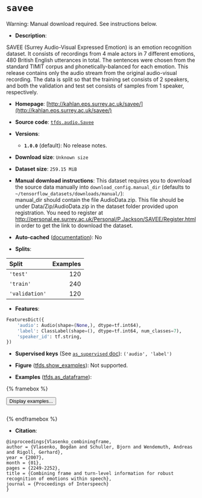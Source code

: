 <div itemscope itemtype="http://schema.org/Dataset">
  <div itemscope itemprop="includedInDataCatalog" itemtype="http://schema.org/DataCatalog">
    <meta itemprop="name" content="TensorFlow Datasets" />
  </div>
  <meta itemprop="name" content="savee" />
  <meta itemprop="description" content="SAVEE (Surrey Audio-Visual Expressed Emotion) is an emotion recognition&#10;dataset. It consists of recordings from 4 male actors in 7 different emotions,&#10;480 British English utterances in total. The sentences were chosen from the&#10;standard TIMIT corpus and phonetically-balanced for each emotion.&#10;This release contains only the audio stream from the original audio-visual&#10;recording.&#10;The data is split so that the training set consists of 2 speakers, and both the&#10;validation and test set consists of samples from 1 speaker, respectively.&#10;&#10;To use this dataset:&#10;&#10;```python&#10;import tensorflow_datasets as tfds&#10;&#10;ds = tfds.load(&#x27;savee&#x27;, split=&#x27;train&#x27;)&#10;for ex in ds.take(4):&#10;  print(ex)&#10;```&#10;&#10;See [the guide](https://www.tensorflow.org/datasets/overview) for more&#10;informations on [tensorflow_datasets](https://www.tensorflow.org/datasets).&#10;&#10;" />
  <meta itemprop="url" content="https://www.tensorflow.org/datasets/catalog/savee" />
  <meta itemprop="sameAs" content="http://kahlan.eps.surrey.ac.uk/savee/" />
  <meta itemprop="citation" content="@inproceedings{Vlasenko_combiningframe,&#10;author = {Vlasenko, Bogdan and Schuller, Bjorn and Wendemuth, Andreas and Rigoll, Gerhard},&#10;year = {2007},&#10;month = {01},&#10;pages = {2249-2252},&#10;title = {Combining frame and turn-level information for robust recognition of emotions within speech},&#10;journal = {Proceedings of Interspeech}&#10;}" />
</div>

# `savee`


Warning: Manual download required. See instructions below.

*   **Description**:

SAVEE (Surrey Audio-Visual Expressed Emotion) is an emotion recognition dataset.
It consists of recordings from 4 male actors in 7 different emotions, 480
British English utterances in total. The sentences were chosen from the standard
TIMIT corpus and phonetically-balanced for each emotion. This release contains
only the audio stream from the original audio-visual recording. The data is
split so that the training set consists of 2 speakers, and both the validation
and test set consists of samples from 1 speaker, respectively.

*   **Homepage**:
    [http://kahlan.eps.surrey.ac.uk/savee/](http://kahlan.eps.surrey.ac.uk/savee/)

*   **Source code**:
    [`tfds.audio.Savee`](https://github.com/tensorflow/datasets/tree/master/tensorflow_datasets/audio/savee.py)

*   **Versions**:

    *   **`1.0.0`** (default): No release notes.

*   **Download size**: `Unknown size`

*   **Dataset size**: `259.15 MiB`

*   **Manual download instructions**: This dataset requires you to
    download the source data manually into `download_config.manual_dir`
    (defaults to `~/tensorflow_datasets/downloads/manual/`):<br/>
    manual_dir should contain the file AudioData.zip. This file should be under
    Data/Zip/AudioData.zip in the dataset folder provided upon registration.
    You need to register at
    http://personal.ee.surrey.ac.uk/Personal/P.Jackson/SAVEE/Register.html in
    order to get the link to download the dataset.

*   **Auto-cached**
    ([documentation](https://www.tensorflow.org/datasets/performances#auto-caching)):
    No

*   **Splits**:

Split          | Examples
:------------- | -------:
`'test'`       | 120
`'train'`      | 240
`'validation'` | 120

*   **Features**:

```python
FeaturesDict({
    'audio': Audio(shape=(None,), dtype=tf.int64),
    'label': ClassLabel(shape=(), dtype=tf.int64, num_classes=7),
    'speaker_id': tf.string,
})
```

*   **Supervised keys** (See
    [`as_supervised` doc](https://www.tensorflow.org/datasets/api_docs/python/tfds/load#args)):
    `('audio', 'label')`

*   **Figure**
    ([tfds.show_examples](https://www.tensorflow.org/datasets/api_docs/python/tfds/visualization/show_examples)):
    Not supported.

*   **Examples**
    ([tfds.as_dataframe](https://www.tensorflow.org/datasets/api_docs/python/tfds/as_dataframe)):

<!-- mdformat off(HTML should not be auto-formatted) -->

{% framebox %}

<button id="displaydataframe">Display examples...</button>
<div id="dataframecontent" style="overflow-x:auto"></div>
<script src="https://www.gstatic.com/external_hosted/jquery2.min.js"></script>
<script>
var url = "https://storage.googleapis.com/tfds-data/visualization/dataframe/savee-1.0.0.html";
$(document).ready(() => {
  $("#displaydataframe").click((event) => {
    // Disable the button after clicking (dataframe loaded only once).
    $("#displaydataframe").prop("disabled", true);

    // Pre-fetch and display the content
    $.get(url, (data) => {
      $("#dataframecontent").html(data);
    }).fail(() => {
      $("#dataframecontent").html(
        'Error loading examples. If the error persist, please open '
        + 'a new issue.'
      );
    });
  });
});
</script>

{% endframebox %}

<!-- mdformat on -->

*   **Citation**:

```
@inproceedings{Vlasenko_combiningframe,
author = {Vlasenko, Bogdan and Schuller, Bjorn and Wendemuth, Andreas and Rigoll, Gerhard},
year = {2007},
month = {01},
pages = {2249-2252},
title = {Combining frame and turn-level information for robust recognition of emotions within speech},
journal = {Proceedings of Interspeech}
}
```

